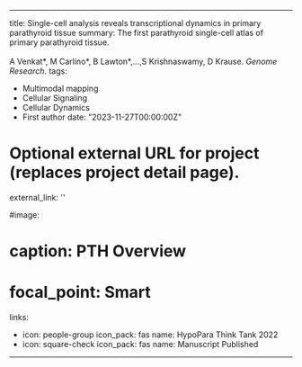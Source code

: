 
---
title: Single-cell analysis reveals transcriptional dynamics in primary parathyroid tissue
summary: The first parathyroid single-cell atlas of primary parathyroid tissue.<br /><br />A Venkat*, M Carlino*, B Lawton*,...,S Krishnaswamy, D Krause. *Genome Research*.
tags:
  - Multimodal mapping
  - Cellular Signaling
  - Cellular Dynamics
  - First author
date: "2023-11-27T00:00:00Z"

# Optional external URL for project (replaces project detail page).
external_link: ''

#image:
#  caption: PTH Overview
#  focal_point: Smart
links:
  - icon: people-group
    icon_pack: fas
    name: HypoPara Think Tank 2022
  - icon: square-check
    icon_pack: fas
    name: Manuscript Published
---
